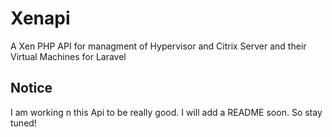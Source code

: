 # Xenapi
A Xen PHP API for managment of Hypervisor and Citrix Server and their Virtual Machines for Laravel

## Notice
I am working n this Api to be really good. I will add a README soon. So stay tuned!
